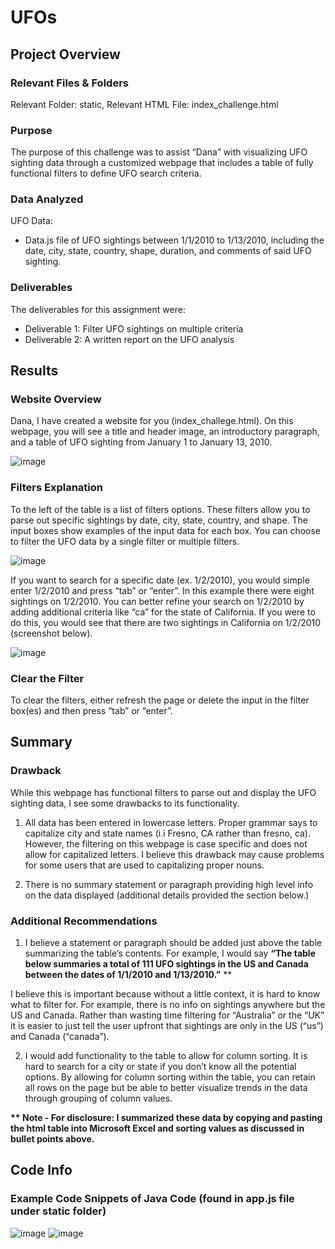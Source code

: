 # UFOs

## Project Overview

### Relevant Files & Folders
Relevant Folder: static,
Relevant HTML File: index_challenge.html

### Purpose
The purpose of this challenge was to assist “Dana” with visualizing UFO sighting data through a customized webpage that includes a table of fully functional filters to define UFO search criteria. 

### Data Analyzed
UFO Data:
-	Data.js file of UFO sightings between 1/1/2010 to 1/13/2010, including the date, city, state, country, shape, duration, and comments of said UFO sighting.  

### Deliverables 
The deliverables for this assignment were:
-	Deliverable 1: Filter UFO sightings on multiple criteria
-	Deliverable 2: A written report on the UFO analysis 


## Results

### Website Overview
Dana,
   I have created a website for you (index_challege.html).  On this webpage, you will see a title and header image, an introductory paragraph, and a table of UFO sighting from January 1 to January 13, 2010. 
   
  ![image](https://user-images.githubusercontent.com/92705556/156701519-56a9eb77-4ab5-43ea-8395-d3b6f46ae9f8.png)
 
  

### Filters Explanation
To the left of the table is a list of filters options.  These filters allow you to parse out specific sightings by date, city, state, country, and shape.   The input boxes show examples of the input data for each box.  You can choose to filter the UFO data by a single filter or multiple filters.  
 
 ![image](https://user-images.githubusercontent.com/92705556/156701542-1ed6d452-72ed-444f-99f5-2a8e38a820c8.png)


If you want to search for a specific date (ex. 1/2/2010), you would simple enter 1/2/2010 and press “tab” or “enter”. In this example there were eight sightings on 1/2/2010.  You can better refine your search on 1/2/2010 by adding additional criteria like “ca” for the state of California.  If you were to do this, you would see that there are two sightings in California on 1/2/2010 (screenshot below).  

![image](https://user-images.githubusercontent.com/92705556/156701556-47371cdb-e61a-40f5-b1ee-4622e0e2df6c.png)

 

### Clear the Filter
To clear the filters, either refresh the page or delete the input in the filter box(es) and then press “tab” or “enter”.


## Summary

### Drawback
While this webpage has functional filters to parse out and display the UFO sighting data, I see some drawbacks to its functionality.  

1)	All data has been entered in lowercase letters.  Proper grammar says to capitalize city and state names (i.i Fresno, CA rather than fresno, ca).  However, the filtering on this webpage is case specific and does not allow for capitalized letters.  I believe this drawback may cause problems for some users that are used to capitalizing proper nouns.  

2)	There is no summary statement or paragraph providing high level info on the data displayed (additional details provided the section below.)

### Additional Recommendations
1)	I believe a statement or paragraph should be added just above the table summarizing the table’s contents.  For example, I would say __“The table below summaries a total of 111 UFO sightings in the US and Canada between the dates of 1/1/2010 and 1/13/2010.”__ **

I believe this is important because without a little context, it is hard to know what to filter for.  For example, there is no info on sightings anywhere but the US and Canada.  Rather than wasting time filtering for “Australia” or the “UK” it is easier to just tell the user upfront that sightings are only in the US (“us”) and Canada (“canada”).

2)	I would add functionality to the table to allow for column sorting.  It is hard to search for a city or state if you don’t know all the potential options.  By allowing for column sorting within the table, you can retain all rows on the page but be able to better visualize trends in the data through grouping of column values.

__** Note - For disclosure: I summarized these data by copying and pasting the html table into Microsoft Excel and sorting values as discussed in bullet points above.__   


## Code Info

### Example Code Snippets of Java Code (found in app.js file under static folder)
![image](https://user-images.githubusercontent.com/92705556/156702192-f1685d5c-0577-4ecf-915f-31550cd909c8.png)
![image](https://user-images.githubusercontent.com/92705556/156702201-56fc364b-e0ea-490c-9928-64e3f7ebbeae.png)

